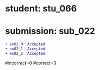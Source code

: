 # student: stu_066
# submission: sub_022

```diff
+ ex02_0: Accepted
+ ex02_1: Accepted
+ ex02_2: Accepted
```
#incorrect=0
#correct=3
